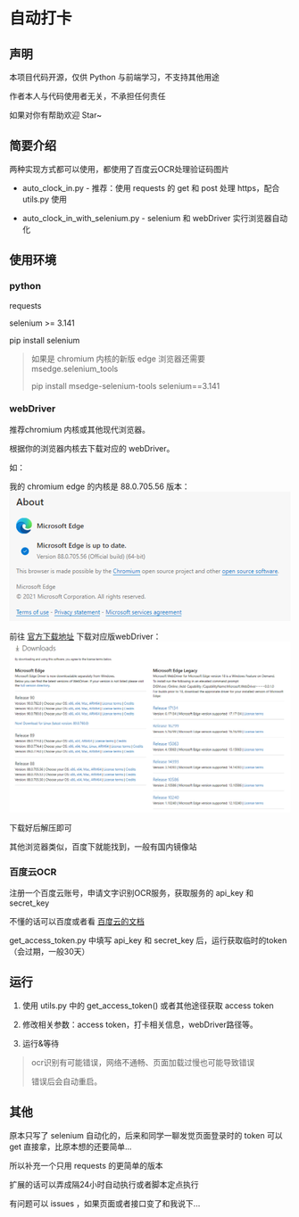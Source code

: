 # 自动打卡
## 声明

本项目代码开源，仅供 Python 与前端学习，不支持其他用途

作者本人与代码使用者无关，不承担任何责任

如果对你有帮助欢迎 Star~

## 简要介绍
两种实现方式都可以使用，都使用了百度云OCR处理验证码图片

+ auto_clock_in.py - 推荐：使用 requests 的 get 和 post 处理 https，配合 utils.py 使用 

+ auto_clock_in_with_selenium.py - selenium 和 webDriver 实行浏览器自动化


## 使用环境

### python
requests

selenium >= 3.141

pip install selenium

> 如果是 chromium 内核的新版 edge 浏览器还需要 msedge.selenium_tools
>
> pip install msedge-selenium-tools selenium==3.141

### webDriver
推荐chromium 内核或其他现代浏览器。

根据你的浏览器内核去下载对应的 webDriver。

如：

我的 chromium edge 的内核是 88.0.705.56 版本：
![chromium-kernel-version](./assets/chromium%20kernel%20version.png)

前往 [官方下载地址](https://developer.microsoft.com/en-us/microsoft-edge/tools/webdriver/#downloads)
下载对应版webDriver：
![edge-webdriver-download](./assets/edge%20webdriver%20download.png)

下载好后解压即可

其他浏览器类似，百度下就能找到，一般有国内镜像站

### 百度云OCR
注册一个百度云账号，申请文字识别OCR服务，获取服务的 api_key 和 secret_key

不懂的话可以百度或者看 [百度云的文档](https://ai.baidu.com/ai-doc/REFERENCE/Ck3dwjhhu)

get_access_token.py 中填写 api_key 和 secret_key 后，运行获取临时的token（会过期，一般30天）

## 运行

1. 使用 utils.py 中的 get_access_token() 或者其他途径获取 access token

2. 修改相关参数：access token，打卡相关信息，webDriver路径等。

3. 运行&等待

> ocr识别有可能错误，网络不通畅、页面加载过慢也可能导致错误
>
> 错误后会自动重启。

## 其他
原本只写了 selenium 自动化的，后来和同学一聊发觉页面登录时的 token 可以 get 直接拿，比原本想的还要简单...

所以补充一个只用 requests 的更简单的版本

扩展的话可以弄成隔24小时自动执行或者脚本定点执行

有问题可以 issues ，如果页面或者接口变了和我说下...
